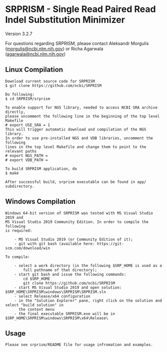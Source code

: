 # SRPRISM - Single Read Paired Read Indel Substitution Minimizer
Version 3.2.7

For questions regarding SRPRISM, please contact
    Aleksandr Morgulis (morgulis@ncbi.nlm.nih.gov)
    or
    Richa Agarwala (agarwala@ncbi.nlm.nih.gov)

## Linux Compilation

    Download current source code for SRPRISM
    $ git clone https://github.com/ncbi/SRPRISM

    Do following:
    $ cd SRPRISM/srprism

    To enable support for NGS library, needed to access NCBI SRA archive directly,
    please uncomment the following line in the beginning of the top level Makefile
    # export USE_SRA = 1
    This will trigger automatic download and compilation of the NGS library.
    In order to use pre-installed NGS and VDB libraries, uncomment the following
    lines in the top level Makefile and change them to point to the relevant paths
    # export NGS_PATH =
    # export VDB_PATH =

    To build SRPRISM application, do
    $ make

    After successful build, srprism executable can be found in app/ subdirectory.

## Windows Compilation

    Windows 64-bit version of SRPRISM was tested with MS Visual Studio 2019 and
    MS Visual Studio 2019 Community Edition. In order to compile the following
    is required:

        - MS Visual Studio 2019 (or Community Edition of it);
        - git with git bash (available here: https://git-scm.com/download/win

    To compile:

        - select a work directory (in the following $SRP_HOME is used as a
            full pathname of that directory);
        - start git bash and issue the following commands:
            cd $SRP_HOME
            git clone https://github.com/ncbi/SRPRISM
        - start MS Visual Studio 2019 and open solution: $SRP_HOME\SRPRISM\windows\SRPRISM\SRPRISM.sln
        - select Release/x64 configuration
        - in the "Solution Explorer" pane, right click on the solution and select "build solution" in
          the context menu
        - the final executable SRPRISM.exe will be in $SRP_HOME\SRPRISM\windows\SRPRISM\x64\Release\

## Usage

    Please see srprism/README file for usage infromation and examples.

